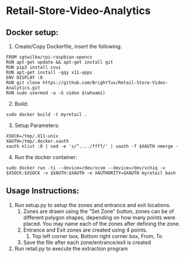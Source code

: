 # Retail-Store-Video-Analytics

## Docker setup:
1. Create/Copy Dockerfile, insert the following:

```
FROM sgtwilko/rpi-raspbian-opencv
RUN apt-get update && apt-get install git
RUN pip3 install cvui
RUN apt-get install -qqy x11-apps
ENV DISPLAY :0
RUN git clone https://github.com/BrightTux/Retail-Store-Video-Analytics.git
RUN sudo usermod -a -G video $(whoami)
```


2. Build:

```
sudo docker build -t myretail .
```

3. Setup Parameters:
```
XSOCK=/tmp/.X11-unix
XAUTH=/tmp/.docker.xauth
xauth nlist :0 | sed -e 's/^..../ffff/' | xauth -f $XAUTH nmerge -
```

4. Run the docker container:
```
sudo docker run -ti --device=/dev/vcsm --device=/dev/vchiq -v $XSOCK:$XSOCK -v $XAUTH:$XAUTH -e XAUTHORITY=$XAUTH myretail bash
```

## Usage Instructions:
1. Run setup.py to setup the zones and entrance and exit locations.
	1. Zones are drawn using the "Set Zone" button, zones can be of
	different polygon shapes, depending on how many points were placed. You
	may name each of the zones after defining the zone.
	2. Entrance and Exit zones are created using 4 points.
		1. Top left corner box, Bottom right corner box, From, To
	3. Save the file after each zone/entrance/exit is created
2. Run retail.py to execute the extraction program
